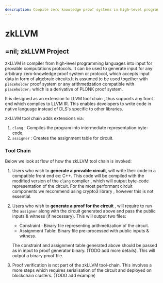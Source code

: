 ```yaml
---
description: Compile zero knowledge proof systems in high-level programming languages
---
```


# zkLLVM

## =nil; zkLLVM Project

zkLLVM is compiler from high-level programming languages into input for provable computations protocols. It can be used to generate input for any arbitrary zero-knowledge proof system or protocol, which accepts input data in form of algebraic circuits.It is assumed to be used together with `placeholder` proof system or any arithmetization compatible with `placeholder;` which is a derivative of PLONK proof system.

It is designed as an extension to LLVM tool chain , thus supports any front end which compiles to LLVM IR. This enables developers to write code in native language instead of DLS's specific to other libraries.

zkLLVM tool chain adds extensions via:&#x20;

1. `clang` : Compiles the program into intermediate representation byte-code.
2. `assigner` : Creates the assignment table for circuit.

### Tool Chain

Below we look at flow of how the zkLLVM tool chain is invoked:

1. Users who wish to **generate a provable circuit**, will write their code in a compatible front end ex: C++. This code will be compiled with the modified version of the `clang` compiler , which will output byte-code representation of the circuit.  For the most performant circuit components  we recommend using crypto3 library , however this is not essential.
2.  Users who wish to **generate a proof for the circuit** , will require to run the `assigner` along with the circuit generated above and pass the public inputs & witness (if necessary). This will output two files:

    * Constraint : Binary file representing arithmetization of the circuit.
    * Assignment Table: Binary file pre-processed with public inputs & witness.

    The constraint and assignment table generated above should be passed as in input to proof generator binary. (TODO add more details). This will output a binary proof file.
3. Proof verification is not part of the zkLLVM tool-chain. This involves a more steps which requires serialisation of the circuit and deployed on blockchain clusters. (TODO add example)
